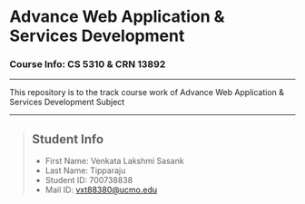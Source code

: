 # Advance Web Application & Services Development
### Course Info: CS 5310 & CRN 13892
---
This repository is to the track course work of Advance Web Application & Services Development Subject


---
>## Student Info
> - First Name: Venkata Lakshmi Sasank
> - Last Name: Tipparaju
> - Student ID: 700738838
> - Mail ID: vxt88380@ucmo.edu


